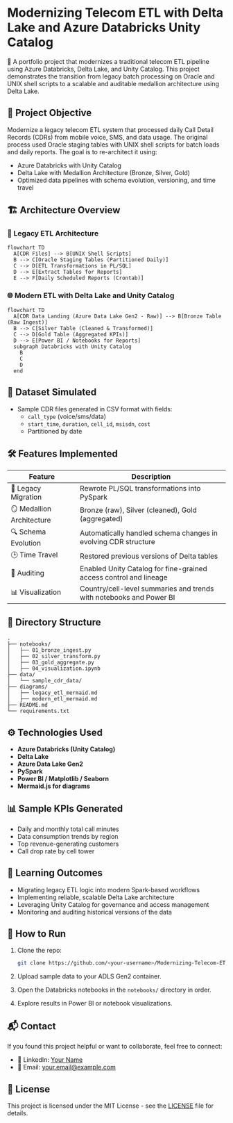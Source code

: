 
# Modernizing Telecom ETL with Delta Lake and Azure Databricks Unity Catalog

📡 A portfolio project that modernizes a traditional telecom ETL pipeline using Azure Databricks, Delta Lake, and Unity Catalog. This project demonstrates the transition from legacy batch processing on Oracle and UNIX shell scripts to a scalable and auditable medallion architecture using Delta Lake.

## 🚀 Project Objective

Modernize a legacy telecom ETL system that processed daily Call Detail Records (CDRs) from mobile voice, SMS, and data usage. The original process used Oracle staging tables with UNIX shell scripts for batch loads and daily reports. The goal is to re-architect it using:

- Azure Databricks with Unity Catalog
- Delta Lake with Medallion Architecture (Bronze, Silver, Gold)
- Optimized data pipelines with schema evolution, versioning, and time travel

## 🏗️ Architecture Overview

### 🧱 Legacy ETL Architecture

```mermaid
flowchart TD
  A[CDR Files] --> B[UNIX Shell Scripts]
  B --> C[Oracle Staging Tables (Partitioned Daily)]
  C --> D[ETL Transformations in PL/SQL]
  D --> E[Extract Tables for Reports]
  E --> F[Daily Scheduled Reports (Crontab)]
```

### 🌐 Modern ETL with Delta Lake and Unity Catalog

```mermaid
flowchart TD
  A[CDR Data Landing (Azure Data Lake Gen2 - Raw)] --> B[Bronze Table (Raw Ingest)]
  B --> C[Silver Table (Cleaned & Transformed)]
  C --> D[Gold Table (Aggregated KPIs)]
  D --> E[Power BI / Notebooks for Reports]
  subgraph Databricks with Unity Catalog
    B
    C
    D
  end
```

## 🧪 Dataset Simulated

- Sample CDR files generated in CSV format with fields:
  - `call_type` (voice/sms/data)
  - `start_time`, `duration`, `cell_id`, `msisdn`, `cost`
  - Partitioned by date

## 🛠️ Features Implemented

| Feature | Description |
|--------|-------------|
| 🔄 Legacy Migration | Rewrote PL/SQL transformations into PySpark |
| 🪞 Medallion Architecture | Bronze (raw), Silver (cleaned), Gold (aggregated) |
| 🔍 Schema Evolution | Automatically handled schema changes in evolving CDR structure |
| 🕒 Time Travel | Restored previous versions of Delta tables |
| 🧾 Auditing | Enabled Unity Catalog for fine-grained access control and lineage |
| 📊 Visualization | Country/cell-level summaries and trends with notebooks and Power BI |

## 📂 Directory Structure

```
.
├── notebooks/
│   ├── 01_bronze_ingest.py
│   ├── 02_silver_transform.py
│   ├── 03_gold_aggregate.py
│   ├── 04_visualization.ipynb
├── data/
│   └── sample_cdr_data/
├── diagrams/
│   ├── legacy_etl_mermaid.md
│   ├── modern_etl_mermaid.md
├── README.md
└── requirements.txt
```

## ⚙️ Technologies Used

- **Azure Databricks (Unity Catalog)**
- **Delta Lake**
- **Azure Data Lake Gen2**
- **PySpark**
- **Power BI / Matplotlib / Seaborn**
- **Mermaid.js for diagrams**

## 📊 Sample KPIs Generated

- Daily and monthly total call minutes
- Data consumption trends by region
- Top revenue-generating customers
- Call drop rate by cell tower

## 🧠 Learning Outcomes

- Migrating legacy ETL logic into modern Spark-based workflows
- Implementing reliable, scalable Delta Lake architecture
- Leveraging Unity Catalog for governance and access management
- Monitoring and auditing historical versions of the data

## 📌 How to Run

1. Clone the repo:
   ```bash
   git clone https://github.com/<your-username>/Modernizing-Telecom-ETL-with-Delta-Lake-and-Azure-Databricks-Unity-Catalog.git
   ```

2. Upload sample data to your ADLS Gen2 container.

3. Open the Databricks notebooks in the `notebooks/` directory in order.

4. Explore results in Power BI or notebook visualizations.

## 📬 Contact

If you found this project helpful or want to collaborate, feel free to connect:

- 💼 LinkedIn: [Your Name](https://linkedin.com/in/your-profile)
- 📧 Email: your.email@example.com

## 📃 License

This project is licensed under the MIT License - see the [LICENSE](LICENSE) file for details.
